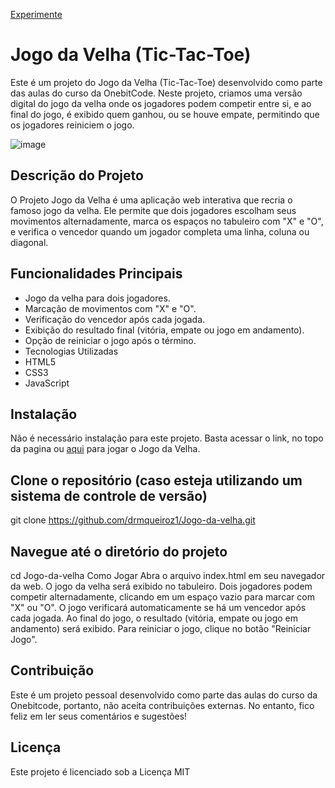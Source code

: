 [Experimente](https://drmqueiroz1.github.io/Jogo-da-velha/)

# Jogo da Velha (Tic-Tac-Toe)

Este é um projeto do Jogo da Velha (Tic-Tac-Toe) desenvolvido como parte das aulas do curso da OnebitCode. Neste projeto, criamos uma versão digital do jogo da velha onde os jogadores podem competir entre si, e ao final do jogo, é exibido quem ganhou, ou se houve empate, permitindo que os jogadores reiniciem o jogo.

![image](https://github.com/user-attachments/assets/e8b088d9-a27f-490b-a96d-f90249051f98)

## Descrição do Projeto
O Projeto Jogo da Velha é uma aplicação web interativa que recria o famoso jogo da velha. Ele permite que dois jogadores escolham seus movimentos alternadamente, marca os espaços no tabuleiro com "X" e "O", e verifica o vencedor quando um jogador completa uma linha, coluna ou diagonal.

## Funcionalidades Principais
 - Jogo da velha para dois jogadores.
 - Marcação de movimentos com "X" e "O".
 - Verificação do vencedor após cada jogada.
 - Exibição do resultado final (vitória, empate ou jogo em andamento).
 - Opção de reiniciar o jogo após o término.
 - Tecnologias Utilizadas
 - HTML5
 - CSS3
 - JavaScript

## Instalação
Não é necessário instalação para este projeto. Basta acessar o link, no topo da pagina ou [aqui](https://drmqueiroz1.github.io/Jogo-da-velha/) para jogar o Jogo da Velha.

## Clone o repositório (caso esteja utilizando um sistema de controle de versão)
git clone https://github.com/drmqueiroz1/Jogo-da-velha.git

## Navegue até o diretório do projeto
cd Jogo-da-velha
Como Jogar
Abra o arquivo index.html em seu navegador da web.
O jogo da velha será exibido no tabuleiro.
Dois jogadores podem competir alternadamente, clicando em um espaço vazio para marcar com "X" ou "O".
O jogo verificará automaticamente se há um vencedor após cada jogada.
Ao final do jogo, o resultado (vitória, empate ou jogo em andamento) será exibido.
Para reiniciar o jogo, clique no botão "Reiniciar Jogo".

## Contribuição
Este é um projeto pessoal desenvolvido como parte das aulas do curso da Onebitcode, portanto, não aceita contribuições externas. No entanto, fico feliz em ler seus comentários e sugestões!

## Licença
Este projeto é licenciado sob a Licença MIT 

